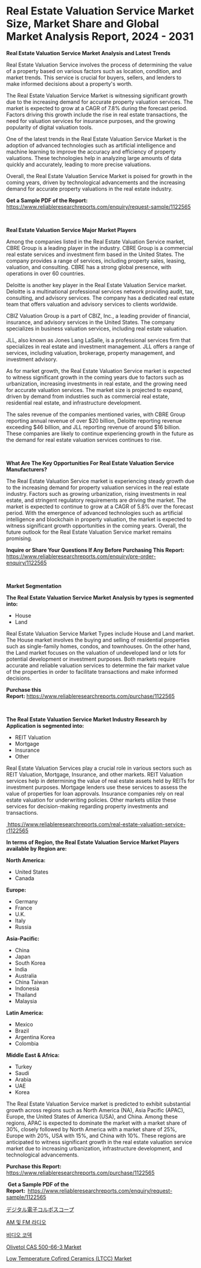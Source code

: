 <p><h1>Real Estate Valuation Service Market Size, Market Share and Global Market Analysis Report, 2024 - 2031</h1></p><p><strong>Real Estate Valuation Service Market Analysis and Latest Trends</strong></p>
<p><p>Real Estate Valuation Service involves the process of determining the value of a property based on various factors such as location, condition, and market trends. This service is crucial for buyers, sellers, and lenders to make informed decisions about a property's worth.</p><p>The Real Estate Valuation Service Market is witnessing significant growth due to the increasing demand for accurate property valuation services. The market is expected to grow at a CAGR of 7.8% during the forecast period. Factors driving this growth include the rise in real estate transactions, the need for valuation services for insurance purposes, and the growing popularity of digital valuation tools.</p><p>One of the latest trends in the Real Estate Valuation Service Market is the adoption of advanced technologies such as artificial intelligence and machine learning to improve the accuracy and efficiency of property valuations. These technologies help in analyzing large amounts of data quickly and accurately, leading to more precise valuations.</p><p>Overall, the Real Estate Valuation Service Market is poised for growth in the coming years, driven by technological advancements and the increasing demand for accurate property valuations in the real estate industry.</p></p>
<p><strong>Get a Sample PDF of the Report:&nbsp;</strong> <a href="https://www.reliableresearchreports.com/enquiry/request-sample/1122565">https://www.reliableresearchreports.com/enquiry/request-sample/1122565</a></p>
<p>&nbsp;</p>
<p><strong>Real Estate Valuation Service Major Market Players</strong></p>
<p><p>Among the companies listed in the Real Estate Valuation Service market, CBRE Group is a leading player in the industry. CBRE Group is a commercial real estate services and investment firm based in the United States. The company provides a range of services, including property sales, leasing, valuation, and consulting. CBRE has a strong global presence, with operations in over 60 countries.</p><p>Deloitte is another key player in the Real Estate Valuation Service market. Deloitte is a multinational professional services network providing audit, tax, consulting, and advisory services. The company has a dedicated real estate team that offers valuation and advisory services to clients worldwide.</p><p>CBIZ Valuation Group is a part of CBIZ, Inc., a leading provider of financial, insurance, and advisory services in the United States. The company specializes in business valuation services, including real estate valuation.</p><p>JLL, also known as Jones Lang LaSalle, is a professional services firm that specializes in real estate and investment management. JLL offers a range of services, including valuation, brokerage, property management, and investment advisory.</p><p>As for market growth, the Real Estate Valuation Service market is expected to witness significant growth in the coming years due to factors such as urbanization, increasing investments in real estate, and the growing need for accurate valuation services. The market size is projected to expand, driven by demand from industries such as commercial real estate, residential real estate, and infrastructure development.</p><p>The sales revenue of the companies mentioned varies, with CBRE Group reporting annual revenue of over $20 billion, Deloitte reporting revenue exceeding $46 billion, and JLL reporting revenue of around $16 billion. These companies are likely to continue experiencing growth in the future as the demand for real estate valuation services continues to rise.</p></p>
<p>&nbsp;</p>
<p><strong>What Are The Key Opportunities For Real Estate Valuation Service Manufacturers?</strong></p>
<p><p>The Real Estate Valuation Service market is experiencing steady growth due to the increasing demand for property valuation services in the real estate industry. Factors such as growing urbanization, rising investments in real estate, and stringent regulatory requirements are driving the market. The market is expected to continue to grow at a CAGR of 5.8% over the forecast period. With the emergence of advanced technologies such as artificial intelligence and blockchain in property valuation, the market is expected to witness significant growth opportunities in the coming years. Overall, the future outlook for the Real Estate Valuation Service market remains promising.</p></p>
<p><strong>Inquire or Share Your Questions If Any Before Purchasing This Report:</strong> <a href="https://www.reliableresearchreports.com/enquiry/pre-order-enquiry/1122565">https://www.reliableresearchreports.com/enquiry/pre-order-enquiry/1122565</a></p>
<p>&nbsp;</p>
<p><strong>Market Segmentation</strong></p>
<p><strong>The Real Estate Valuation Service Market Analysis by types is segmented into:</strong></p>
<p><ul><li>House</li><li>Land</li></ul></p>
<p><p>Real Estate Valuation Service Market Types include House and Land market. The House market involves the buying and selling of residential properties such as single-family homes, condos, and townhouses. On the other hand, the Land market focuses on the valuation of undeveloped land or lots for potential development or investment purposes. Both markets require accurate and reliable valuation services to determine the fair market value of the properties in order to facilitate transactions and make informed decisions.</p></p>
<p><strong>Purchase this Report:&nbsp;</strong><a href="https://www.reliableresearchreports.com/purchase/1122565">https://www.reliableresearchreports.com/purchase/1122565</a></p>
<p>&nbsp;</p>
<p><strong>The Real Estate Valuation Service Market Industry Research by Application is segmented into:</strong></p>
<p><ul><li>REIT Valuation</li><li>Mortgage</li><li>Insurance</li><li>Other</li></ul></p>
<p><p>Real Estate Valuation Services play a crucial role in various sectors such as REIT Valuation, Mortgage, Insurance, and other markets. REIT Valuation services help in determining the value of real estate assets held by REITs for investment purposes. Mortgage lenders use these services to assess the value of properties for loan approvals. Insurance companies rely on real estate valuation for underwriting policies. Other markets utilize these services for decision-making regarding property investments and transactions.</p></p>
<p><a href="https://www.reliableresearchreports.com/real-estate-valuation-service-r1122565">&nbsp;https://www.reliableresearchreports.com/real-estate-valuation-service-r1122565</a></p>
<p><strong>In terms of Region, the Real Estate Valuation Service Market Players available by Region are:</strong></p>
<p>
    <p> <strong> North America: </strong>
        <ul>
            <li>United States</li>
            <li>Canada</li>
        </ul>
        </p> 
    <p> <strong> Europe: </strong>
        <ul>
            <li>Germany</li>
            <li>France</li>
            <li>U.K.</li>
            <li>Italy</li>
            <li>Russia</li>
        </ul>
        </p> 
    <p> <strong> Asia-Pacific: </strong>
        <ul>
            <li>China</li>
            <li>Japan</li>
            <li>South Korea</li>
            <li>India</li>
            <li>Australia</li>
            <li>China Taiwan</li>
            <li>Indonesia</li>
            <li>Thailand</li>
            <li>Malaysia</li>
        </ul>
        </p> 
    <p> <strong> Latin America: </strong>
        <ul>
            <li>Mexico</li>
            <li>Brazil</li>
            <li>Argentina Korea</li>
            <li>Colombia</li>
        </ul>
        </p> 
    <p> <strong> Middle East & Africa: </strong>
        <ul>
            <li>Turkey</li>
            <li>Saudi</li>
            <li>Arabia</li>
            <li>UAE</li>
            <li>Korea</li>
        </ul>
    </p>
    </p>
<p><p>The Real Estate Valuation Service market is predicted to exhibit substantial growth across regions such as North America (NA), Asia Pacific (APAC), Europe, the United States of America (USA), and China. Among these regions, APAC is expected to dominate the market with a market share of 30%, closely followed by North America with a market share of 25%, Europe with 20%, USA with 15%, and China with 10%. These regions are anticipated to witness significant growth in the real estate valuation service market due to increasing urbanization, infrastructure development, and technological advancements.</p></p>
<p><strong>Purchase this Report: </strong><a href="https://www.reliableresearchreports.com/purchase/1122565">https://www.reliableresearchreports.com/purchase/1122565</a></p>
<p>&nbsp;<strong>Get a Sample PDF of the Report:&nbsp;&nbsp;</strong><a href="https://www.reliableresearchreports.com/enquiry/request-sample/1122565">https://www.reliableresearchreports.com/enquiry/request-sample/1122565</a></p>
<p><strong></strong></p>
<p><p><a href="https://medium.com/@darieenson678546/%E3%83%87%E3%82%B8%E3%82%BF%E3%83%AB%E9%9B%BB%E5%AD%90%E5%AD%90%E5%AE%AE%E9%A0%9A%E9%8F%A1%E5%B8%82%E5%A0%B4%E3%81%AE%E3%83%88%E3%83%AC%E3%83%B3%E3%83%89%E3%81%A8%E5%B8%82%E5%A0%B4%E5%88%86%E6%9E%90%E3%81%AF-2024%E5%B9%B4%E3%81%8B%E3%82%892031%E5%B9%B4%E3%81%BE%E3%81%A7%E3%81%AE%E6%9C%9F%E9%96%93%E3%81%AB%E4%BA%88%E6%B8%AC%E3%81%95%E3%82%8C%E3%81%A6%E3%81%84%E3%81%BE%E3%81%99-a23c86e94b32">デジタル電子コルポスコープ</a></p><p><a href="https://medium.com/@electat2023/am-%EB%B0%8F-fm-%EB%9D%BC%EB%94%94%EC%98%A4-%EC%8B%9C%EC%9E%A5%EC%9D%80-%EC%8B%9C%EC%9E%A5-%EC%A0%90%EC%9C%A0%EC%9C%A8-%EC%8B%9C%EC%9E%A5-%ED%8A%B8%EB%A0%8C%EB%93%9C-%EB%B0%8F-%EC%8B%9C%EC%9E%A5-%EC%84%B1%EC%9E%A5%EC%97%90-%EB%8C%80%ED%95%9C-%EC%A0%95%EB%B3%B4%EB%A5%BC-%EC%A0%9C%EA%B3%B5%ED%95%A9%EB%8B%88%EB%8B%A4-0574d64bbf52">AM 및 FM 라디오</a></p><p><a href="https://medium.com/@jodyomenick905/%EB%B9%84%EB%94%94%EC%98%A4-%EC%BD%94%EB%8D%B1-%EC%8B%9C%EC%9E%A5-%EA%B7%9C%EB%AA%A8-%EB%B0%8F-%EC%8B%9C%EC%9E%A5-%EB%8F%99%ED%96%A5-%EC%A0%84%EB%B0%98%EC%A0%81%EC%9D%B8-%EC%82%B0%EC%97%85-%EA%B0%9C%EC%9A%94-2024%EB%85%84%EB%B6%80%ED%84%B0-2031%EB%85%84%EA%B9%8C%EC%A7%80-8a7e8ad91f79">비디오 코덱</a></p><p><a href="https://www.linkedin.com/pulse/insights-olivetol-cas-500-66-3-market-size-analysing-share-ba3ue">Olivetol CAS 500-66-3 Market</a></p><p><a href="https://www.linkedin.com/pulse/low-temperature-cofired-ceramics-ltcc-market-size-share-amp-trends-aplcf">Low Temperature Cofired Ceramics (LTCC) Market</a></p></p>